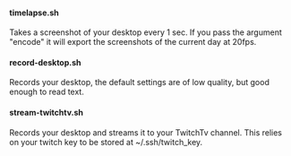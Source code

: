 

#### timelapse.sh
Takes a screenshot of your desktop every 1 sec. If you pass the argument
"encode" it will export the screenshots of the current day at 20fps.

#### record-desktop.sh
Records your desktop, the default settings are of low quality, but good
enough to read text.

#### stream-twitchtv.sh
Records your desktop and streams it to your TwitchTv channel. This relies on
your twitch key to be stored at ~/.ssh/twitch_key.



